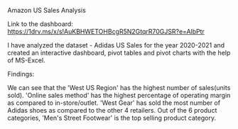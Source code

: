 Amazon US Sales Analysis

Link to the dashboard:
https://1drv.ms/x/s!AuKBHWETOHBcgR5N2GtqrR70GJSR?e=AlbPtr

I have analyzed the dataset - Adidas US Sales for the year 2020-2021 and created an interactive dashboard, pivot tables and pivot charts with the help of MS-Excel.

Findings:

We can see that the 'West US Region' has the highest number of sales(units sold).
'Online sales method' has the highest percentage of operating margin as compared to in-store/outlet.
'West Gear' has sold the most number of Adidas shoes as compared to the other 4 retailers.
Out of the 6 product categories, 'Men's Street Footwear' is the top selling product category.
